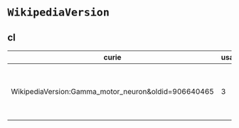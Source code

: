 # `WikipediaVersion`

## cl

| curie                                               |   usages | nodes                                                                                                                                                                                                                                                                                                                                       |
|-----------------------------------------------------|----------|---------------------------------------------------------------------------------------------------------------------------------------------------------------------------------------------------------------------------------------------------------------------------------------------------------------------------------------------|
| WikipediaVersion:Gamma_motor_neuron&oldid=906640465 |        3 | [http://purl.obolibrary.org/obo/CL:0008037](https://bioregistry.io/http://purl.obolibrary.org/obo/CL:0008037), [http://purl.obolibrary.org/obo/CL:4023020](https://bioregistry.io/http://purl.obolibrary.org/obo/CL:4023020), [http://purl.obolibrary.org/obo/CL:4023021](https://bioregistry.io/http://purl.obolibrary.org/obo/CL:4023021) |
